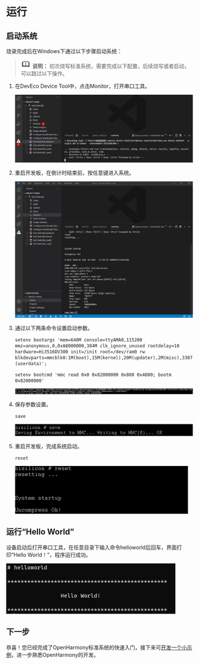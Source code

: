 # 运行


## 启动系统

烧录完成后在Windows下通过以下步骤启动系统：

> ![icon-note.gif](public_sys-resources/icon-note.gif) **说明：**
> 初次烧写标准系统，需要完成以下配置，后续烧写或者启动，可以跳过以下操作。

1. 在DevEco Device Tool中，点击Monitor，打开串口工具。

   ![zh-cn_image_0000001226762374](figures/zh-cn_image_0000001226762374.png)

2. 重启开发板，在倒计时结束前，按任意键进入系统。

   ![zh-cn_image_0000001271442265](figures/zh-cn_image_0000001271442265.gif)

3. 通过以下两条命令设置启动参数。
     
   ```
   setenv bootargs 'mem=640M console=ttyAMA0,115200 mmz=anonymous,0,0xA8000000,384M clk_ignore_unused rootdelay=10 hardware=Hi3516DV300 init=/init root=/dev/ram0 rw blkdevparts=mmcblk0:1M(boot),15M(kernel),20M(updater),2M(misc),3307M(system),256M(vendor),-(userdata)';
   ```

     
   ```
   setenv bootcmd 'mmc read 0x0 0x82000000 0x800 0x4800; bootm 0x82000000'
   ```

   ![zh-cn_image_0000001271322437](figures/zh-cn_image_0000001271322437.png)

4. 保存参数设置。
     
   ```
   save
   ```

   ![zh-cn_image_0000001271562437](figures/zh-cn_image_0000001271562437.png)

5. 重启开发板，完成系统启动。
     
   ```
   reset
   ```

   ![zh-cn_image_0000001226762378](figures/zh-cn_image_0000001226762378.png)


## 运行“Hello World”

设备启动后打开串口工具，在任意目录下输入命令helloworld后回车，界面打印“Hello World！”，程序运行成功。

![zh-cn_image_0000001226602398](figures/zh-cn_image_0000001226602398.png)


## 下一步

恭喜！您已经完成了OpenHarmony标准系统的快速入门，接下来可[开发一个小示例](../guide/device-clock-guide.md)，进一步熟悉OpenHarmony的开发。
